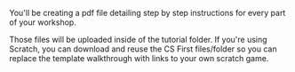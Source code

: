 You'll be creating a pdf file detailing step by step instructions for every part of your workshop.

Those files will be uploaded inside of the tutorial folder. If you're using Scratch, you can download and reuse the CS First files/folder so you can replace the template walkthrough with links
to your own scratch game. 
